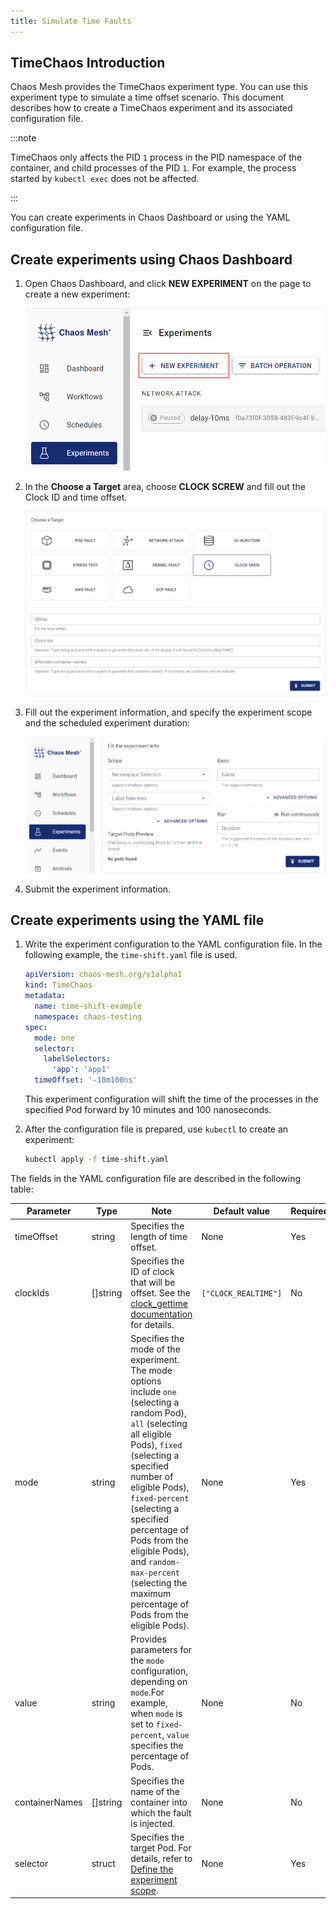 ```yaml
---
title: Simulate Time Faults
---
```


## TimeChaos Introduction

Chaos Mesh provides the TimeChaos experiment type. You can use this experiment type to simulate a time offset scenario. This document describes how to create a TimeChaos experiment and its associated configuration file.

:::note

TimeChaos only affects the PID `1` process in the PID namespace of the container, and child processes of the PID `1`. For example, the process started by `kubectl exec` does not be affected.

:::

You can create experiments in Chaos Dashboard or using the YAML configuration file.

## Create experiments using Chaos Dashboard

1. Open Chaos Dashboard, and click **NEW EXPERIMENT** on the page to create a new experiment:

   ![Create Experiment](./img/create-new-exp.png)

2. In the **Choose a Target** area, choose **CLOCK SCREW** and fill out the Clock ID and time offset.

   ![TimeChaos Experiments](./img/timechaos-exp.png)

3. Fill out the experiment information, and specify the experiment scope and the scheduled experiment duration:

   ![Experiment Information](./img/exp-info.png)

4. Submit the experiment information.

## Create experiments using the YAML file

1. Write the experiment configuration to the YAML configuration file. In the following example, the `time-shift.yaml` file is used.

   ```yaml
   apiVersion: chaos-mesh.org/v1alpha1
   kind: TimeChaos
   metadata:
     name: time-shift-example
     namespace: chaos-testing
   spec:
     mode: one
     selector:
       labelSelectors:
         'app': 'app1'
     timeOffset: '-10m100ns'
   ```

   This experiment configuration will shift the time of the processes in the specified Pod forward by 10 minutes and 100 nanoseconds.

2. After the configuration file is prepared, use `kubectl` to create an experiment:

   ```bash
   kubectl apply -f time-shift.yaml
   ```

The fields in the YAML configuration file are described in the following table:

| Parameter | Type | Note | Default value | Required | Example |
| --- | --- | --- | --- | --- | --- |
| timeOffset | string | Specifies the length of time offset. | None | Yes | `-5m` |
| clockIds | []string | Specifies the ID of clock that will be offset. See the [<clock>clock_gettime</clock> documentation](https://man7.org/linux/man-pages/man2/clock_gettime.2.html) for details. | `["CLOCK_REALTIME"]` | No | `["CLOCK_REALTIME", "CLOCK_MONOTONIC"]` |
| mode | string | Specifies the mode of the experiment. The mode options include `one` (selecting a random Pod), `all` (selecting all eligible Pods), `fixed` (selecting a specified number of eligible Pods), `fixed-percent` (selecting a specified percentage of Pods from the eligible Pods), and `random-max-percent` (selecting the maximum percentage of Pods from the eligible Pods). | None | Yes | `one` |
| value | string | Provides parameters for the `mode` configuration, depending on `mode`.For example, when `mode` is set to `fixed-percent`, `value` specifies the percentage of Pods. | None | No | 1 |
| containerNames | []string | Specifies the name of the container into which the fault is injected. | None | No | `["nginx"]` |
| selector | struct | Specifies the target Pod. For details, refer to [Define the experiment scope](./define-chaos-experiment-scope.md). | None | Yes |  |
